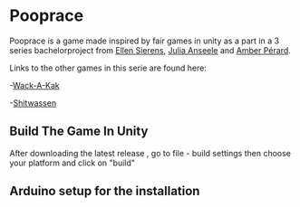 # Pooprace
Pooprace is a game made inspired by fair games in unity as a part in a 3 series bachelorproject from [Ellen Sierens](https://www.sierensellen.be/ "Ellen Sierens Portfolio"), [Julia Anseele](https://juliaanseele.myportfolio.com/ "Julia Anseele Protfolio") and [Amber Pérard](http://amberperard-devine.be/ "Amber Perard Portfolio"). 

Links to the other games in this serie are found here:

-[Wack-A-Kak](https://github.com/Moongirl1207/Wack-A-Kak)

-[Shitwassen](https://github.com/Moongirl1207/Shitwassen)

## Build The Game In Unity
After downloading the latest release , go to file -  build settings then choose your platform and click on "build"


## Arduino setup for the installation
